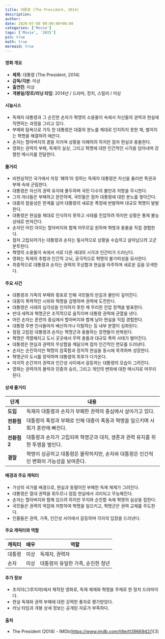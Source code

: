 ```yaml
---
title: 대통령 (The President, 2014)
description: 
author: 
date: 2020-07-08 00:00:00+00:00
categories: ['Movie']
tags: ['Movie', '2015']
pin: true
math: true
mermaid: true
---
```

#### 영화 개요

- **제목**: 대통령 (The President, 2014)  
- **감독/각본**: 미상  
- **출연진**: 미상  
- **개봉일/장르/러닝 타임**: 2014년 / 드라마, 정치, 스릴러 / 미상  

#### 시놉시스

- 독재자 대통령과 그 순진한 손자가 혁명의 소용돌이 속에서 자신들의 권력과 현실에 직면하는 과정을 그리고 있다.  
- 부패와 탐욕으로 가득 찬 대통령은 대중의 분노를 제대로 인지하지 못한 채, 벌어지는 혁명을 해결하려 애쓴다.  
- 손자는 할아버지의 곁을 지키며 상황을 이해하려 하지만 점차 현실과 충돌한다.  
- 영화는 권력의 부패, 독재의 실상, 그리고 혁명에 대한 인간적인 시각을 담아내며 강렬한 메시지를 전달한다.  

#### 줄거리

- 비현실적인 국가에서 자칭 ‘폐하’라 칭하는 독재자 대통령은 자신을 둘러싼 특권과 부패 속에 군림한다.  
- 대통령은 자신의 권력 유지에 몰두하며 국민 다수의 불만과 저항을 무시한다.  
- 그의 자녀들은 부패하고 문란하며, 국민들은 점차 대통령에 대한 분노를 쌓아간다.  
- 대중의 참을성은 한계를 넘어 대통령의 새로운 폭정에 반발하며 대규모 혁명이 발발한다.  
- 대통령은 현실을 제대로 인식하지 못하고 사태를 진압하려 하지만 상황은 통제 불능 상태로 번져간다.  
- 손자인 어린 아이는 할아버지와 함께 머무르길 원하며 혁명과 충돌을 직접 경험한다.  
- 점차 고립되어가는 대통령과 손자는 필사적으로 상황을 수습하고 살아남으려 고군분투한다.  
- 혁명의 소용돌이 속에서 서로 다른 세대의 시각과 인간미가 드러난다.  
- 영화는 독재의 추함과 인간적 고뇌, 궁극적으로 혁명의 불가피성을 묘사한다.  
- 최종적으로 대통령과 손자는 권력의 무상함과 현실을 마주하며 새로운 길을 모색한다.  

#### 주요 사건

- 대통령과 가족의 부패와 횡포로 인해 국민들의 반감과 불만이 깊어진다.  
- 대중이 폭력적인 시위와 혁명을 감행하며 권력에 도전한다.  
- 대통령은 사태의 심각성을 인지하지 못한 채 무리한 진압 정책을 발표한다.  
- 반대 세력과 혁명군은 조직적으로 움직이며 대통령 권력에 균열을 낸다.  
- 어린 손자는 혼란의 중심에서 할아버지와 함께 남아 현실을 직접 경험한다.  
- 대통령 주변 인사들마저 배신하거나 이탈하는 등 내부 분열이 심화된다.  
- 점점 고립된 대통령과 손자는 혁명군과 충돌하는 장면들이 반복된다.  
- 혁명은 격렬해지고 도시 곳곳에서 무력 충돌과 대규모 폭력 사태가 벌어진다.  
- 대통령은 현실과 권력의 무상함을 깨달으며 점차 인간적인 면모를 드러낸다.  
- 손자는 순진하지만 혁명의 참혹함과 정치적 현실을 동시에 목격하며 성장한다.  
- 혁명군이 도시를 장악하며 대통령의 최후가 다가온다.  
- 마지막 순간까지 권력과 인간성 사이에서 갈등하는 대통령의 모습이 그려진다.  
- 영화는 권력자의 몰락과 민중의 승리, 그리고 개인의 변화에 대한 메시지로 마무리된다.  

#### 상세 줄거리

| **단계** | **내용**                                                         |
|----------|------------------------------------------------------------------|
| **도입** | 독재자 대통령과 손자가 부패한 권력의 중심에서 살아가고 있다.           |
| **전환점 1** | 대통령의 폭정과 부패로 인해 대중이 폭동과 혁명을 일으키며 사회가 혼란에 빠진다. |
| **전환점 2** | 대통령과 손자가 고립되며 혁명군과 대치, 생존과 권력 유지를 위한 투쟁을 벌인다.  |
| **결말** | 혁명이 성공하고 대통령은 몰락하지만, 손자와 대통령은 인간적인 변화의 가능성을 보여준다. |

#### 배경과 주요 캐릭터

- 가상의 국가를 배경으로, 현실과 동떨어진 부패한 독재 체제가 그려진다.  
- 대통령은 절대 권력을 휘두르나 점점 현실에서 괴리되고 무능해진다.  
- 손자는 할아버지와 함께 있으려 하지만 무지와 순진함 속에 혁명의 실상을 접한다.  
- 국민들은 권력의 억압에 저항하여 혁명을 일으키고, 혁명군은 권력 교체를 주도한다.  
- 인물들은 권력, 가족, 인간성 사이에서 갈등하며 각자의 입장을 드러낸다.  

#### 주요 캐릭터와 역할

| **캐릭터** | **배우** | **역할**        |
|------------|----------|-----------------|
| 대통령    | 미상     | 독재자, 권력자  |
| 손자      | 미상     | 대통령의 유일한 가족, 순진한 청년 |

#### 추가 정보

- 조지아(그루지야)에서 제작된 영화로, 독재 체제와 혁명을 주제로 한 정치 드라마이다.  
- 현실 독재와 권력 부패에 대한 강력한 풍자로 평가받았다.  
- 러닝 타임과 개봉 상세 정보는 공개된 자료가 부족하다.  

#### 출처

- The President (2014) - IMDb(https://www.imdb.com/title/tt3966942/)[3]
